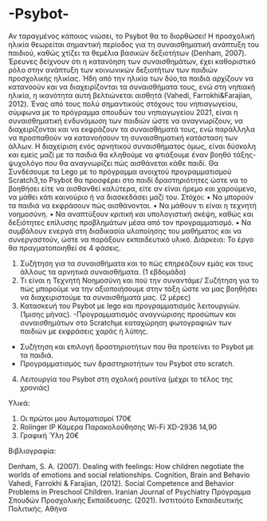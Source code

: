 # -Psybot-
Αν ταραγμένος κάποιος νιώσει, το Psybot θα το διορθώσει!
Η προσχολική ηλικία θεωρείται σημαντική περίοδος για τη συναισθηματική ανάπτυξη του παιδιού, καθώς χτίζει τα θεμέλια βασικών δεξιοτήτων (Denham, 2007). 
Έρευνες δείχνουν ότι η κατανόηση των συναισθημάτων, έχει καθοριστικό ρόλο στην ανάπτυξη των κοινωνικών δεξιοτήτων των παιδιών προσχολικής ηλικίας.
Ήδη από την ηλικία των δύο,τα παιδιά αρχίζουν να κατανοούν και να διαχειρίζονται τα συναισθήματα τους, ενώ στη νηπιακή ηλικία, η ικανότητα αυτή βελτιώνεται αισθητά (Vahedi, Farrokhi&Farajian, 2012).
Ένας από τους πολύ σημαντικούς στόχους του νηπιαγωγείου, σύμφωνα με το πρόγραμμα σπουδών του νηπιαγωγείου 2021, είναι η συναισθηματική ενδυνάμωση των παιδιών ώστε να αναγνωρίζουν, να διαχειρίζονται και να εκφράζουν τα συναισθήματά τους, ενώ παράλληλα να προσπαθούν να κατανοήσουν τη συναισθηματική κατάσταση των άλλων. 
Η διαχείριση ενός αρνητικού συναισθήματος όμως, είναι δύσκολη και εμείς μαζί με τα παιδιά θα κληθούμε να φτιάξουμε έναν βοηθό τάξης-ψυχολόγο που θα αναγνωρίζει πώς αισθάνεται κάθε παιδί.
Θα Συνδέσουμε τα Lego με το πρόγραμμα ανοιχτού προγραμματισμού Scratch3,το Psybot θα προσφέρει στο παιδί δραστηριότητες ώστε να το βοηθήσει είτε να αισθανθεί καλύτερα, είτε αν είναι ήρεμο και χαρούμενο, να μάθει κάτι καινούριο ή να διασκεδάσει μαζί του.
Στόχοι:
•	Να μπορούν τα παιδιά να εκφράσουν πώς αισθάνονται.
•	Να μάθουν τι είναι η τεχνητή νοημοσύνη.
•	Να αναπτύξουν κριτική και υπολογιστική σκέψη, καθώς και δεξιότητες επίλυσης προβλημάτων μέσα από τον προγραμματισμό.
•	Να συμβάλουν ενεργά στη διαδικασία υλοποίησης του μαθήματος και να συνεργαστούν, ώστε να παράξουν εκπαιδευτικό υλικό.
Διάρκεια:
Το έργο θα πραγματοποιηθεί σε 4 φάσεις. 
1.	Συζήτηση για τα συναισθήματα και το πώς επηρεάζουν εμάς και τους άλλους τα αρνητικά συναισθήματα. (1 εβδομάδα)
2.	Τι είναι η Τεχνητή Νοημοσύνη και πού την συναντάμε/ Συζήτηση για το πώς μπορούμε να την αξιοποιήσουμε στην τάξη ώστε να μας βοηθήσει να διαχειριστούμε τα συναισθήματά μας. (2 μέρες)
3.	Κατασκευή του Psybot με lego και προγραμματισμός λειτουργιών.(1μισης μήνας).
-Προγραμματισμός αναγνώρισης προσώπων και συναισθημάτων στο Scratchμε καταχώρηση φωτογραφιών των παιδιών με εκφράσεις χαράς ή λύπης.
- Συζήτηση και επιλογή δραστηριοτήτων που θα προτείνει το Psybot με τα παιδιά.
- Προγραμματισμός των δραστηριοτήτων του Psybot στο scratch.
4.	Λειτουργία του Psybot στη σχολική ρουτίνα (μέχρι το τέλος της χρονιάς)

Υλικά: 
1.	Οι πρώτοι μου Αυτοματισμοί 170€
2.	Rolinger IP Κάμερα Παρακολούθησης Wi-Fi XD-2936 14,90
3.	Γραφική Ύλη 20€

Βιβλιογραφία:

Denham, S. A. (2007). Dealing with feelings: How children negotiate the worlds of emotions and social relationships. Cognition, Brain and Behavio
Vahedi, Farrokhi & Farajian, (2012). Social Competence and Behavior Problems in Preschool Children. Iranian Journal of Psychiatry
Πρόγραμμα Σπουδών Προσχολικής Εκπαίδευσης. (2021).  Ινστιτούτο Εκπαιδευτικής Πολιτικής. Αθήνα
